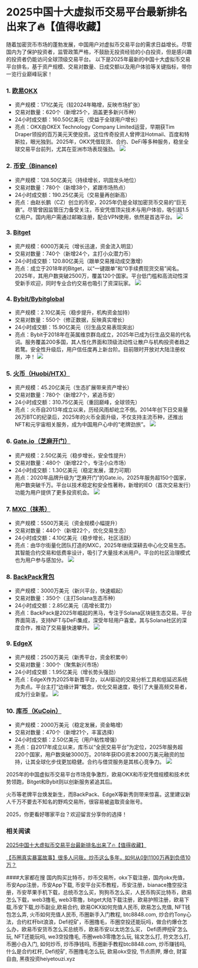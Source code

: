 # 2025中国十大虚拟币交易平台最新排名出来了🔥【值得收藏】
随着加密货币市场的蓬勃发展，中国用户对虚拟币交易平台的需求日益增长。尽管国内为了保护投资者，监管政策严格，不鼓励无投资经验的小白投资，但是感兴趣的投资者仍能访问全球顶级交易平台。
以下是2025年最新的中国十大虚拟币交易平台排名，基于资产规模、交易对数量、日成交额以及用户体验等关键指标，带你一览行业巅峰玩家！

### 1. [欧易OKX](https://www.chouyi.world/zh-hans/join/18639032)
- 资产规模：171亿美元（较2024年略增，反映市场扩张）
- 交易对数量：620个（新增25个，涵盖更多新兴币种）
- 24小时成交额：160.50亿美元（受益于全球用户增长）
- 亮点：OKX由OKEX Technology Company Limited运营，早期获Tim Draper领投的百万美元天使投资。这位传奇投资人曾押注Hotmail、百度和特斯拉，眼光独到。2025年，OKX凭借现货、合约、DeFi等多种服务，稳坐全球交易平台前列，尤其在亚洲市场表现强劲。
[![](https://fe095ec.webp.li/top-10-exchanges-001.jpg)](https://www.chouyi.world/zh-hans/join/18639032)

### 2. [币安（Binance)](https://accounts.binance.com/zh-CN/register?ref=36457687)
- 资产规模：128.50亿美元（持续增长，巩固龙头地位）
- 交易对数量：780个（新增38个，紧跟市场热点）
- 24小时成交额：190.25亿美元（交易量再创新高）
- 亮点：由赵长鹏（CZ）创立的币安，2025年仍是全球加密货币交易的“巨无霸”。尽管曾因监管压力备受关注，币安凭借顶尖技术与用户体验，吸引超1.5亿用户。国内用户需通过邮箱注册，配合VPN使用，依然是首选平台。
[![](https://fe095ec.webp.li/top-10-exchanges-002.jpg)](https://accounts.binance.com/zh-CN/register?ref=36457687)

### 3. [Bitget](https://www.bitget.com/zh-CN/referral/register?from=referral&clacCode=VRNEYUTR)
- 资产规模：6000万美元（增长迅速，资金流入明显）
- 交易对数量：740个（新增24个，主打小众潜力币）
- 24小时成交额：120.80亿美元（跟单交易推动成交激增）
- 亮点：成立于2018年的Bitget，以“一键跟单”和“0手续费现货交易”闻名。2025年，其用户数突破2500万，覆盖120个国家。平台低门槛和高流动性深受新手欢迎，同时专业合约交易也吸引了资深玩家。
[![](https://fe095ec.webp.li/top-10-exchanges-003.jpg)](https://www.bitget.com/zh-CN/referral/register?from=referral&clacCode=VRNEYUTR)

### 4. [Bybit/Bybitglobal](https://www.bybitglobal.com/zh-MY/invite/?ref=VMKORMM)
- 资产规模：2.10亿美元（稳步提升，机构资金加持）
- 交易对数量：550个（修正数据，反映真实增长）
- 24小时成交额：15.90亿美元（衍生品交易表现突出）
- 亮点：Bybit于2018年在英属维京群岛成立，2025年已成为衍生品交易的代名词。服务覆盖200多国，其人性化界面和顶级流动性让散户与机构投资者趋之若鹜。安全性升级后，用户信任度再上新台阶。目前限时开放对大陆注册权限，冲！
[![](https://fe095ec.webp.li/top-10-exchanges-004.jpg)](https://www.bybitglobal.com/zh-MY/invite/?ref=VMKORMM)

### 5. [火币（Huobi/HTX）](https://www.htx.com/invite/zh-cn/1f?invite_code=whf45223)
- 资产规模：45.20亿美元（生态扩展带来资产增长）
- 交易对数量：780个（新增27个，紧追币安）
- 24小时成交额：310.75亿美元（重回巅峰，全球领先）
- 亮点：火币自2013年成立以来，历经风雨却屹立不倒。2014年创下日交易量26万BTC的纪录后，2025年的火币全面升级，不仅支持主流币种，还推出NFT和元宇宙相关服务，成为中国用户心中的“老牌劲旅”。
[![](https://fe095ec.webp.li/top-10-exchanges-005.jpg)](https://www.htx.com/invite/zh-cn/1f?invite_code=whf45223)


### 6. [Gate.io（芝麻开门）](https://www.gate.io/zh/signup?ref_type=103&ref=A1ERAQ)
- 资产规模：2.50亿美元（稳步增长，安全性提升）
- 交易对数量：480个（新增22个，专注小众市场）
- 24小时成交额：1.30亿美元（稳定发展，潜力可期）
- 亮点：2020年品牌升级为“芝麻开门”的Gate.io，2025年服务超150个国家，用户数突破千万。平台以技术稳定和安全性著称，新增的IEO（首次交易发行）功能为用户提供了更多投资机会。
[![](https://fe095ec.webp.li/top-10-exchanges-006.jpg)](https://www.gate.io/zh/signup?ref_type=103&ref=A1ERAQ)

### 7. [MXC（抹茶）](https://www.mexc.com/zh-MY/register?inviteCode=1Xxr)
- 资产规模：5500万美元（资金规模小幅提升）
- 交易对数量：440个（新增22个，优化交易生态）
- 24小时成交额：4.10亿美元（稳步增长，社区活跃）
- 亮点：由华尔街量化团队打造的MXC，2025年继续深耕去中心化交易生态。其智能合约交易和低费率设计，吸引了大量技术派用户。平台的社区治理模式也为用户参与感加分。
[![](https://fe095ec.webp.li/top-10-exchanges-007.jpg)](https://www.mexc.com/zh-MY/register?inviteCode=1Xxr)

### 8. [BackPack背包](https://backpack.exchange/refer/f39afd53-3c6f-451f-96d8-20baa907055e)
- 资产规模：3000万美元（新兴平台，快速崛起）
- 交易对数量：350个（主打Solana生态币种）
- 24小时成交额：2.85亿美元（高增长潜力）
- 亮点：BackPack是2025年崛起的黑马，专注于Solana区块链生态交易。平台界面简洁，支持NFT与DeFi集成，深受年轻用户喜爱。其与Solana社区的深度合作，推动了交易量快速攀升。
[![](https://fe095ec.webp.li/top-10-exchanges-008.jpg)](https://backpack.exchange/refer/f39afd53-3c6f-451f-96d8-20baa907055e)

### 9. [EdgeX](https://www.edgex.exchange/zh-CN?commendcode=757315150&lang=zh-CN)
- 资产规模：2500万美元（新秀平台，资金积累中）
- 交易对数量：300个（聚焦新兴市场）
- 24小时成交额：1.95亿美元（增长势头强劲）
- 亮点：EdgeX作为2025年新晋平台，以AI驱动的交易分析工具和低延迟系统为卖点。平台主打“边缘计算”概念，优化交易速度，吸引了大量高频交易者，成为行业新星。
[![](https://fe095ec.webp.li/top-10-exchanges-009.jpg)](https://www.edgex.exchange/zh-CN?commendcode=757315150&lang=zh-CN)

### 10. [库币（KuCoin）](https://www.kucoin.com/zh-hant)
- 资产规模：2000万美元（稳定发展，资金略增）
- 交易对数量：470个（新增21个，丰富选择）
- 24小时成交额：2.50亿美元（用户粘性增强）
- 亮点：自2017年成立以来，库币以“全民交易平台”为定位，2025年服务超220个国家，用户数突破3000万。2018年获IDG资本2000万美元融资的加持，让其全球化步伐更加稳健。合约与借贷服务是其核心竞争力。
[![](https://fe095ec.webp.li/top-10-exchanges-010.jpg)](https://www.kucoin.com/zh-hant)


2025年的中国虚拟币交易平台市场竞争激烈，欧易OKX和币安凭借规模和技术优势领跑，Bitget和Bybit则以创新服务紧追其后。 

火币等老牌平台焕发新生，而BackPack、EdgeX等新秀则带来惊喜。这里建议新人千万不要去不知名的野鸡交易所，很容易被盗取资金账号。 

2025，你更看好哪家平台？欢迎留言分享你的选择！

### 相关阅读
[2025中国十大虚拟币交易平台最新排名出来了🔥【值得收藏】](https://btc8848.com/top-10-exchanges/)

[【币圈真实暴富故事】很多人问我，炒币这么多年，如何从0到1100万再到负债10万？](https://heiyetouzi.xyz/biquanstory001/)

####大家都在搜
国内购买比特币，炒币交易所，okx下载注册，国内okx充值，币安App注册，币安App下载, 币安平台买币教程，币安注册，bianace撸空投注册，币安苹果手机下载，总统币怎么买，狗狗币怎么买，人民币购买比特币，欧易 怎么下载，web3撸毛, web3零撸，bitget大陆下载注册，欧易护照注册，欧易下载,币安下载,炒币副业,欧易合约, 欧易OKX如何充值人民币, 欧易怎么充值, NFT钱包怎么弄, 火币如何充值人民币, 币圈新手入门教程, btc8848.com, 炒合约Tony心法，合约杠杆bit浪浪，Defi挖矿，币圈撸毛，币圈空投还能玩吗，做合约爆仓怎么办，欧易币安货币怎么买总统币，欧易币安以太坊怎么买， Defi质押挖矿怎么玩, NFT还能玩吗, we3空投撸毛, 币圈web3零撸怎么玩, 铭文怎么打, 符文怎么打, 币圈小白入门, 如何炒币, 炒币挣钱吗, 币圈新手教程btc8848.com, 炒币赚钱吗, 什么是合约杠杆, Defi挖矿, 币圈撸毛怎么玩, 欧易okx空投, 节点质押, 爆仓, 财富自由, 黑夜投资heiyetouzi.xyz
